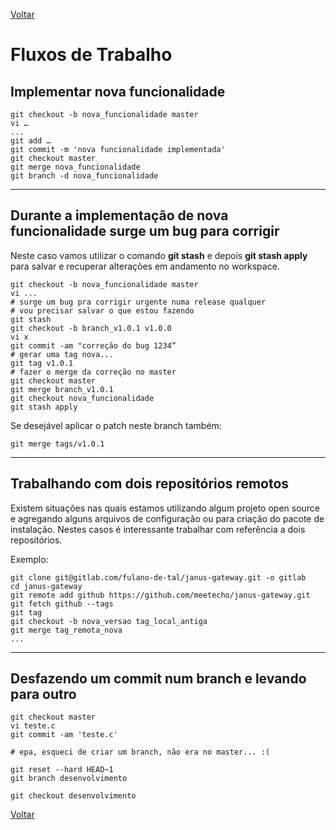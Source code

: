 [Voltar](README.md)

# Fluxos de Trabalho

## Implementar nova funcionalidade

```
git checkout -b nova_funcionalidade master
vi …
...
git add …
git commit -m 'nova funcionalidade implementada'
git checkout master
git merge nova_funcionalidade
git branch -d nova_funcionalidade
```
----

## Durante a implementação de nova funcionalidade surge um bug para corrigir

Neste caso vamos utilizar o comando **git stash** e depois **git stash apply** para salvar e recuperar alterações em andamento no workspace.

```
git checkout -b nova_funcionalidade master
vi ...
# surge um bug pra corrigir urgente numa release qualquer
# vou precisar salvar o que estou fazendo
git stash
git checkout -b branch_v1.0.1 v1.0.0
vi x
git commit -am "correção do bug 1234”
# gerar uma tag nova...
git tag v1.0.1
# fazer o merge da correção no master
git checkout master
git merge branch_v1.0.1
git checkout nova_funcionalidade
git stash apply
```

Se desejável aplicar o patch neste branch também:
```
git merge tags/v1.0.1
```
----

## Trabalhando com dois repositórios remotos

Existem situações nas quais estamos utilizando algum projeto open source e agregando alguns arquivos de configuração ou para criação do pacote de instalação. Nestes casos é interessante trabalhar com referência a dois repositórios.

Exemplo:
```
git clone git@gitlab.com/fulano-de-tal/janus-gateway.git -o gitlab
cd janus-gateway
git remote add github https://github.com/meetecho/janus-gateway.git
git fetch github --tags
git tag
git checkout -b nova_versao tag_local_antiga
git merge tag_remota_nova
...
```
----

## Desfazendo um commit num branch e levando para outro

```
git checkout master
vi teste.c
git commit -am 'teste.c'

# epa, esqueci de criar um branch, não era no master... :(

git reset --hard HEAD~1
git branch desenvolvimento

git checkout desenvolvimento
```

[Voltar](README.md)